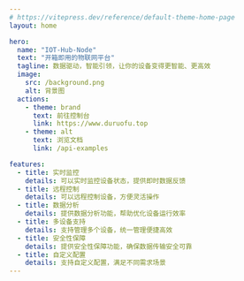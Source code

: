 ```yaml
---
# https://vitepress.dev/reference/default-theme-home-page
layout: home

hero:
  name: "IOT-Hub-Node"
  text: "开箱即用的物联网平台"
  tagline: 数据驱动，智能引领，让你的设备变得更智能、更高效
  image: 
    src: /background.png
    alt: 背景图
  actions:
    - theme: brand
      text: 前往控制台
      link: https://www.duruofu.top
    - theme: alt
      text: 浏览文档
      link: /api-examples

features:
  - title: 实时监控
    details: 可以实时监控设备状态，提供即时数据反馈
  - title: 远程控制
    details: 可以远程控制设备，方便灵活操作
  - title: 数据分析
    details: 提供数据分析功能，帮助优化设备运行效率
  - title: 多设备支持
    details: 支持管理多个设备，统一管理便捷高效
  - title: 安全性保障
    details: 提供安全性保障功能，确保数据传输安全可靠
  - title: 自定义配置
    details: 支持自定义配置，满足不同需求场景
---
```


